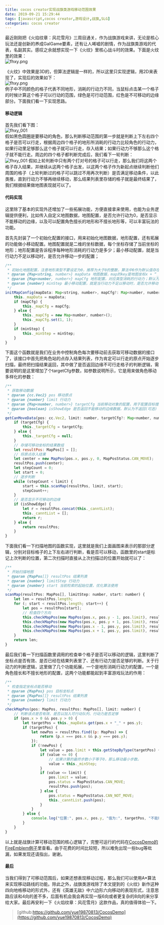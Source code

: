```yaml
---
title: cocos creator实现战旗类游戏移动范围效果
date: 2019-09-21 15:29:44
tags: [javascript,cocos creator,游戏设计,战旗,SLG]
categories: cocos creator
---
```

最近刚刚把《火焰纹章：风花雪月》三周目通关，作为战旗游戏来讲，无论是核心玩法还是创新的养成GalGame要素，还有让人唏嘘的剧情，作为战旗类游戏的代表，名副其实。感叹之余就想实现一下《火纹》里核心战斗时的效果。下面是火纹里的效果：  
![fhxy.png](/images/fhxy.png)  
<!--more-->
《火纹》中效果是3D的，但算法逻辑是一样的，所以这里只实现逻辑，用2D来表现了，实现后的效果如下：  
![fhxy.png](/images/myhw.gif)  
例子中不同颜色的格子代表不同地形，消耗的行动力不同，当鼠标点击某一个格子的时候计算这个格子可以行动的范围，绿色是可行动范围，红色是不可移动的边缘部分。下面我们看一下实现思路。  

#### 移动逻辑
首先我们看下图：  
![fhxy_001](/images/fhxy_001.png)  
假如黑色圆圈是要移动的角色，那么判断移动范围的第一步就是判断上下左右四个格子是否可以行走，根据周边四个格子的地形所消耗的行动力比较角色的行动力，如果行动里足够那么这个格子就可以行走，存入结果；如果行动力不够那么这个格子就不能行走。周边的四个格子都判断完成后，我们看下一轮判断：  
![fhxy_001](/images/fhxy_002.jpg) 
假如上轮判断中只有两个打对号的格子可以行走，那么我们将这两个格子存入结果，并继续从这两个格子出发，以这两个格子作为新起点继续判断他们周围的格子（上轮判断过的格子可以跳过不用再次判断）是否满足移动条件，以此类推，直到行动力不够再继续移动，那么结果列表里存储的格子就是最终结果了，我们根据结果做地图表现就可以了。

#### 代码实现
这里除了基本的实现外还增加了一些拓展功能，方便直接拿来使用，也能为业务逻辑提供便利，比如传入自定义地图数据，地图配置，是否允许行动为0，是否显示不能移动的边缘，以及可以配置角色擅长的地形和不擅长地形等，可以丰富玩法的功能。  

首先先封装了一个初始化配置的接口，用来初始化地图数据，地形配置，还有拓展的功能做小移动配置。地图配置就是二维的坐标数据，每个坐标存储了当前坐标的地形；地形配置是告诉程序每种地形消耗的行动力是多少；最小移动配置，就是当行动力不足以移动时，是否允许移动一步的配置；
```javascript
/**
 * 初始化地图配置，注意地形类型不要设定为0，推荐为大于0的整数，算法中0作为默认值存在。
 * @param {Map<string, number>} mapData 地图数据，map的key是地图坐标x + “_” + y, value是地面类型；
 * @param {Map<number, number>} mapCfg 地形配置，对应类型消耗的行动力；默认为消耗1行动力地形；
 * @param {number} minStep 最小移动配置，就是当行动力不足以移动时，是否允许移动一步的配置；
 */
initMapConfig(mapData: Map<string, number>, mapCfg?: Map<number, number>, minStep?: number) {
    this._mapData = mapData;
    if (mapCfg) {
        this._mapCfg = mapCfg;
    } else {
        this._mapCfg = new Map<number, number>();
        this._mapCfg.set(1, 1);
    }
    if (minStep) {
        this._minStep = minStep;
    }
}
```
下面这个函数就是我们在业务中控制角色每次要移动前去获取可移动数据的接口了，该接口中首先把角色站的点存入结果列表，作为肯定可以行走的原点开始逐步扫描，最终把扫描结果返回，其中做了是否返回边缘不可行走格子的判断逻辑，需要说明的是这里增加了个targetCfg参数，如参数说明所示，它是用来做角色移动多样化的参数：
```javascript
/**
 * 获取移动数据
 * @param {cc.Vec2} pos 移动原点 
 * @param {number} limit 行动力
 * @param {Map<number, number>} targetCfg 当前移动对象的配置，用于配置目标擅长或者劣势地形，默认为空(可选)
 * @param {boolean} isShowEdge 是否返回不能移动的边缘数据，默认为不返回(可选)
 */
getCanMoveData(pos: cc.Vec2, limit: number, targetCfg?: Map<number, number>, isShowEdge: boolean = false): MapPos[] {
    if (targetCfg) {
        this._targetCfg = targetCfg;
    } else {
        this._targetCfg = null;
    }
    // 存储可移动坐标的结果数组
    let resultPos: MapPos[] = [];
    // 将原点存入结果
    let center = new MapPos(pos.x, pos.y, 0, MapPosStatus.CAN_MOVE);
    resultPos.push(center);
    let stepCount = 0;
    let start = 0;
    // 逐步判断
    while (stepCount < limit) {
        start = this.scanMap(resultPos, limit, start);
        stepCount++;
    }
    // 是否显示不可移动的边缘
    if (isShowEdge) {
        let r = resultPos.concat(this._canntList);
        this._canntList = [];
        return r;
    } else {
        return resultPos;
    }
}
```
下面我们看一下扫描地图的函数实现，这里就是我们上面画图来表示的那部分逻辑，分别对目标格子的上下左右进行判断，看是否可以移动，函数里的start是标记上次判断的位置，第二次扫描时直接从上次扫描过的位置开始就可以了：
```javascript
/**
 * 开始扫描地图
 * @param {MapPos[]} resultPos 结果列表
 * @param {number} limitStep 行动力
 * @param {number} start 当前检索的起始位置，优化算法使用
 */
scanMap(resultPos: MapPos[], limitStep: number, start: number) {
    let len = resultPos.length;
    for (; start < resultPos.length; start++) {
        let pos = resultPos[start];
        // 检查四个方向
        this.checkMapPos(new MapPos(pos.x, pos.y - 1, pos.limit), resultPos, limitStep);   // 上
        this.checkMapPos(new MapPos(pos.x, pos.y + 1, pos.limit), resultPos, limitStep);   // 下
        this.checkMapPos(new MapPos(pos.x - 1, pos.y, pos.limit), resultPos, limitStep);   // 左
        this.checkMapPos(new MapPos(pos.x + 1, pos.y, pos.limit), resultPos, limitStep);   // 右
    }
    return len;
}
```
最后我们看一下扫描函数里调用的检查单个格子是否可以移动的逻辑，这里判断了坐标点是否有效、是否已经在结果列表里了、还有行动力是否足够的判断。关于行动力的判断逻辑，这里做了几个功能拓展，一个是地形消耗行动力的配置，一个是角色擅长和不擅长地形的配置，这两个功能都能起到丰富游戏玩法的作用：
```javascript
/**
 * 检查指定坐标点能否移动
 * @param {MapPos} pos 目标坐标点
 * @param {MapPos[]} resultPos 结果列表
 * @param {number} limit 行动力
 */
checkMapPos(pos: MapPos, resultPos: MapPos[], limit: number) {
    // 判断该点是否有效、是否以加入可行动队列、行动力是否足够
    if (pos.x > 0 && pos.y > 0) {
        let targetPos = this._mapData.get(pos.x + "_" + pos.y);
        if (targetPos) {
            let newPos = resultPos.find((p: MapPos) => {
                return (p.x === pos.x && p.y === pos.y);
            });
            if (!newPos) {
                let value = pos.limit + this.getStepByType(targetPos) + this.getTargetStepByType(targetPos);
                if (value <= 0) {
                    // 如果计算的最终步数小于等于0，那么移动最小步数。
                    value = this._minStep;
                }
                if (value <= limit) {
                    pos.limit = value;
                    pos.status = MapPosStatus.CAN_MOVE;
                    resultPos.push(pos);
                } else {
                    pos.status = MapPosStatus.CAN_NOT_MOVE;
                    this._canntList.push(pos);
                }
            }
        } else {
            console.log("位置:", pos.x, pos.y, "值为:", targetPos, "不能移动");
        }
    }
}
```
以上就是战旗计算可移动范围的核心逻辑了，完整可运行的代码在[CocosDemo的FireEmblem例子](https://github.com/yue19870813/CocosDemo)里查看。由于花费的时间比较短，所以难免出现一些bug等纰漏，如果发现还请指出，谢谢。

#### 最后
当我们得到了可移动范围后，如果还想表现移动过程，那么我们可以使用A*算法来实现移动路线的功能。除此之外，战旗类游戏除了本文提到的《火纹》新作这种四向地格移动的形式外，还有《英雄无敌》中六边形六向移动的表现形式，注意思路应该和4向的差不多，后面有机会我会再实现一版6向或者更复杂的8向的来分享给大家。最后再安利一下《火焰纹章：风花雪月》这款作品，真的值得体验一下。

> [github:https://github.com/yue19870813/CocosDemo](https://github.com/yue19870813/CocosDemo)
